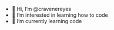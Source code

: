 - 👋 Hi, I’m @cravenereyes
- 👀 I’m interested in learning how to code
- 🌱 I’m currently learning code

<!---
cravenereyes/cravenereyes is a ✨ special ✨ repository because its `README.md` (this file) appears on your GitHub profile.
You can click the Preview link to take a look at your changes.
--->

